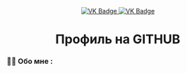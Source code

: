 <div id ="badges" align ="center">
  <a href= "https://vk.com/ssseiss">
    <img src= "https://img.shields.io/badge/VK-blue?style=for-the-badge&logo=VK&logoColor=white" alt="VK Badge"/>
  </a>

  <a href= "https://mail.google.com/mail/u/1/#inbox">
    <img src = "https://img.shields.io/badge/EMAIL-red?style=for-the-badge&logo=Gmail&logoColor=white" alt="VK Badge"/>
  </a>
</div>

<div id="viewprof" align="center">
    <img src="https://komarev.com/ghpvc/?username=sei228777&style=flat-square&color=blue" alt=""/>
</div>

<div id="heythere" align="center">
    <h1> Профиль на GITHUB </h1>
</div>

### :mage_man: Обо мне :
